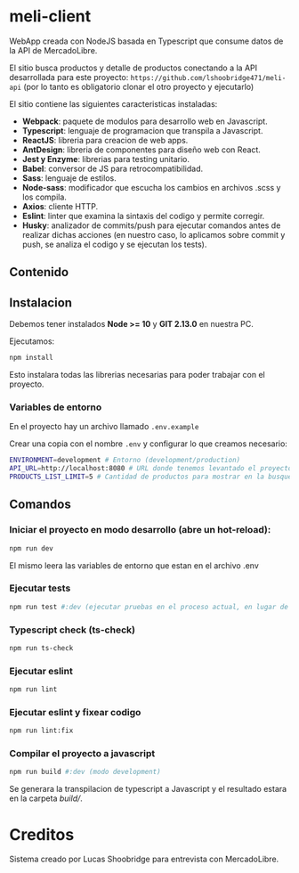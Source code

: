 # meli-client

WebApp creada con NodeJS basada en Typescript que consume datos de la API de MercadoLibre.

El sitio busca productos y detalle de productos conectando a la API desarrollada para este proyecto: ```https://github.com/lshoobridge471/meli-api``` (por lo tanto es obligatorio clonar el otro proyecto y ejecutarlo)

El sitio contiene las siguientes caracteristicas instaladas:

- **Webpack**: paquete de modulos para desarrollo web en Javascript.
- **Typescript**: lenguaje de programacion que transpila a Javascript.
- **ReactJS**: libreria para creacion de web apps.
- **AntDesign**: libreria de componentes para diseño web con React.
- **Jest y Enzyme**: librerias para testing unitario.
- **Babel**: conversor de JS para retrocompatibilidad.
- **Sass**: lenguaje de estilos.
- **Node-sass**: modificador que escucha los cambios en archivos .scss y los compila.
- **Axios**: cliente HTTP.
- **Eslint**: linter que examina la sintaxis del codigo y permite corregir.
- **Husky**: analizador de commits/push para ejecutar comandos antes de realizar dichas acciones (en nuestro caso, lo aplicamos sobre commit y push, se analiza el codigo y se ejecutan los tests).

## Contenido

## Instalacion

Debemos tener instalados **Node >= 10** y **GIT 2.13.0** en nuestra PC.

Ejecutamos:

```bash
npm install
```

Esto instalara todas las librerias necesarias para poder trabajar con el proyecto.

### Variables de entorno
En el proyecto hay un archivo llamado ```.env.example```

Crear una copia con el nombre ```.env``` y configurar lo que creamos necesario:

```bash
ENVIRONMENT=development # Entorno (development/production)
API_URL=http://localhost:8080 # URL donde tenemos levantado el proyecto la API.
PRODUCTS_LIST_LIMIT=5 # Cantidad de productos para mostrar en la busqueda.
```

## Comandos

### Iniciar el proyecto en modo desarrollo (abre un hot-reload):
```bash
npm run dev
```
El mismo leera las variables de entorno que estan en el archivo .env

### Ejecutar tests
```bash
npm run test #:dev (ejecutar pruebas en el proceso actual, en lugar de crear hilos)
```
### Typescript check (ts-check)
```bash
npm run ts-check
```
### Ejecutar eslint
```bash
npm run lint
```
### Ejecutar eslint y fixear codigo
```bash
npm run lint:fix
```
### Compilar el proyecto a javascript
```bash
npm run build #:dev (modo development)
```
Se generara la transpilacion de typescript a Javascript y el resultado estara en la carpeta *build/*.

# Creditos

Sistema creado por Lucas Shoobridge para entrevista con MercadoLibre.